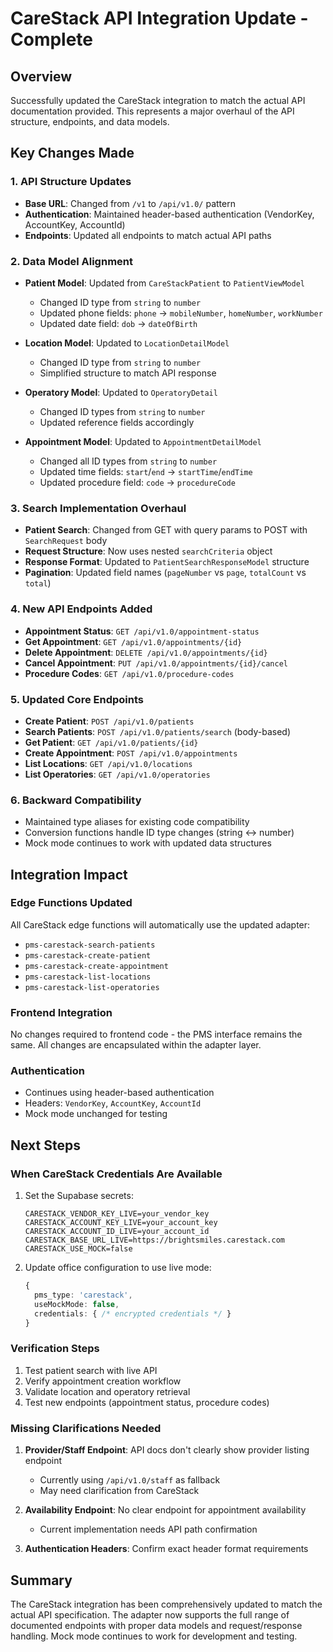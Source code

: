 # CareStack API Integration Update - Complete

## Overview
Successfully updated the CareStack integration to match the actual API documentation provided. This represents a major overhaul of the API structure, endpoints, and data models.

## Key Changes Made

### 1. API Structure Updates
- **Base URL**: Changed from `/v1` to `/api/v1.0/` pattern
- **Authentication**: Maintained header-based authentication (VendorKey, AccountKey, AccountId)
- **Endpoints**: Updated all endpoints to match actual API paths

### 2. Data Model Alignment
- **Patient Model**: Updated from `CareStackPatient` to `PatientViewModel`
  - Changed ID type from `string` to `number`
  - Updated phone fields: `phone` → `mobileNumber`, `homeNumber`, `workNumber`
  - Updated date field: `dob` → `dateOfBirth`

- **Location Model**: Updated to `LocationDetailModel`
  - Changed ID type from `string` to `number`
  - Simplified structure to match API response

- **Operatory Model**: Updated to `OperatoryDetail`
  - Changed ID types from `string` to `number`
  - Updated reference fields accordingly

- **Appointment Model**: Updated to `AppointmentDetailModel`
  - Changed all ID types from `string` to `number`
  - Updated time fields: `start`/`end` → `startTime`/`endTime`
  - Updated procedure field: `code` → `procedureCode`

### 3. Search Implementation Overhaul
- **Patient Search**: Changed from GET with query params to POST with `SearchRequest` body
- **Request Structure**: Now uses nested `searchCriteria` object
- **Response Format**: Updated to `PatientSearchResponseModel` structure
- **Pagination**: Updated field names (`pageNumber` vs `page`, `totalCount` vs `total`)

### 4. New API Endpoints Added
- **Appointment Status**: `GET /api/v1.0/appointment-status`
- **Get Appointment**: `GET /api/v1.0/appointments/{id}`
- **Delete Appointment**: `DELETE /api/v1.0/appointments/{id}`
- **Cancel Appointment**: `PUT /api/v1.0/appointments/{id}/cancel`
- **Procedure Codes**: `GET /api/v1.0/procedure-codes`

### 5. Updated Core Endpoints
- **Create Patient**: `POST /api/v1.0/patients`
- **Search Patients**: `POST /api/v1.0/patients/search` (body-based)
- **Get Patient**: `GET /api/v1.0/patients/{id}`
- **Create Appointment**: `POST /api/v1.0/appointments`
- **List Locations**: `GET /api/v1.0/locations`
- **List Operatories**: `GET /api/v1.0/operatories`

### 6. Backward Compatibility
- Maintained type aliases for existing code compatibility
- Conversion functions handle ID type changes (string ↔ number)
- Mock mode continues to work with updated data structures

## Integration Impact

### Edge Functions Updated
All CareStack edge functions will automatically use the updated adapter:
- `pms-carestack-search-patients`
- `pms-carestack-create-patient`
- `pms-carestack-create-appointment`
- `pms-carestack-list-locations`
- `pms-carestack-list-operatories`

### Frontend Integration
No changes required to frontend code - the PMS interface remains the same. All changes are encapsulated within the adapter layer.

### Authentication
- Continues using header-based authentication
- Headers: `VendorKey`, `AccountKey`, `AccountId`
- Mock mode unchanged for testing

## Next Steps

### When CareStack Credentials Are Available
1. Set the Supabase secrets:
   ```
   CARESTACK_VENDOR_KEY_LIVE=your_vendor_key
   CARESTACK_ACCOUNT_KEY_LIVE=your_account_key  
   CARESTACK_ACCOUNT_ID_LIVE=your_account_id
   CARESTACK_BASE_URL_LIVE=https://brightsmiles.carestack.com
   CARESTACK_USE_MOCK=false
   ```

2. Update office configuration to use live mode:
   ```typescript
   {
     pms_type: 'carestack',
     useMockMode: false,
     credentials: { /* encrypted credentials */ }
   }
   ```

### Verification Steps
1. Test patient search with live API
2. Verify appointment creation workflow
3. Validate location and operatory retrieval
4. Test new endpoints (appointment status, procedure codes)

### Missing Clarifications Needed
1. **Provider/Staff Endpoint**: API docs don't clearly show provider listing endpoint
   - Currently using `/api/v1.0/staff` as fallback
   - May need clarification from CareStack

2. **Availability Endpoint**: No clear endpoint for appointment availability
   - Current implementation needs API path confirmation

3. **Authentication Headers**: Confirm exact header format requirements

## Summary
The CareStack integration has been comprehensively updated to match the actual API specification. The adapter now supports the full range of documented endpoints with proper data models and request/response handling. Mock mode continues to work for development and testing.